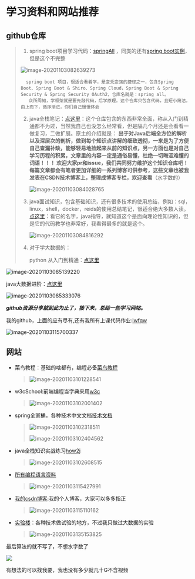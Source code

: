 # 学习资料和网站推荐

## github仓库

>    1.    spring boot项目学习代码：<a href="https://github.com/lwfqw/SpringAll">springAll</a> ，同类的还有<a href="https://github.com/lwfqw/springboot-learning-example">spring boot实例</a>，但是这个不完整
>
>    ![image-20201103082639273](罗卫飞分享.assets/image-20201103082639273.png)
>
>    ```
>      spring boot 项目，很适合看着学，是变秃变强的捷径之一，包含Spring Boot、Spring Boot & Shiro、Spring Cloud，Spring Boot & Spring Security & Spring Security OAuth2，仓库名就是：spring all。
>       众所周知，学框架就是要先敲代码，后学原理。这个仓库只包含代码，且短小简洁，由上而下，循序渐进，你们自己慢慢体会
>    ```
>
>    2. java全栈笔记：<a href="https://github.com/lwfqw/JavaAllianceNotes">点这里</a>：这个仓库包含的东西非常全面，称从入门到精通都不为过，当然我自己也没怎么经常看，但是隔几个月还是会看看一做复习，二做扩展。原主的介绍就是：            **出于对Java后端全方位的解析以及深层次的剖析，做到每个知识点讲解的细致透彻，一来是为了方便自己查漏补缺，能够轻易地捡起来从前的知识点，另一方面也是对自己学习历程的积累，文章里的内容一定是通俗易懂，杜绝一切晦涩难懂的词语！！！      欢迎大家pr和issue，我们共同努力维护这个知识仓库吧！ 每篇文章都会有笔者更加详细的一系列博客可供参考，这些文章也被我发表在CSDN技术博客上，整理成博客专栏，欢迎查看**（水字数的）
>
>       ![image-20201103084028765](罗卫飞分享.assets/image-20201103084028765.png)
>
>    3. java面试知识，包含基础知识，还有很多技术的使用总结，例如：sql，linux，shell，docker，reids的使用总结笔记，很适合绝大多数人读。<a href="https://github.com/lwfqw/JavaGuide">点这里</a>：看它的名字，java指导，就知道这个是面向理论性知识的，但是它的代码教学也非常好，我看得最多的就是这个。
>
>          ![image-20201103084816292](罗卫飞分享.assets/image-20201103084816292.png)
>
>    4. 对于学大数据的：
>
>          python 从入门到精通：<a href="https://github.com/lwfqw/Python-100-Days">点这里</a>

 ![image-20201103085139220](罗卫飞分享.assets/image-20201103085139220.png)

 java大数据进阶：<a href="https://github.com/lwfqw/God-Of-BigData">点这里</a>

 ![image-20201103085333076](罗卫飞分享.assets/image-20201103085333076.png)

***github资源分享就到此为止了，接下来，总结一些学习网站。***     

我的github，上面的应有尽有,还有我所有上课代码作业:<a href="https://github.com/lwfqw?tab=repositories">lwfqw</a>

![image-20201103115700337](罗卫飞分享.assets/image-20201103115700337.png)

## 网站
* 菜鸟教程：基础的啥都有，编程必备<a href="https://www.runoob.com/">菜鸟教程</a>
  
  > ![image-20201103101228541](罗卫飞分享.assets/image-20201103101228541.png)
* w3cSchool:前端编程当字典来用<a href="https://www.w3school.com.cn/w3c/w3c_china.asp">w3c</a>
  
  > ![image-20201103102001402](罗卫飞分享.assets/image-20201103102001402.png)

* spring全家桶，各种技术中文文档<a href="https://www.docs4dev.com/docs/zh">技术文档</a>

  > ![image-20201103102318511](罗卫飞分享.assets/image-20201103102318511.png)
  >
  > ![image-20201103102404562](罗卫飞分享.assets/image-20201103102404562.png)

* java全栈知识实战练习<a href="https://how2j.cn/">how2j</a>

  > ![image-20201103102608515](罗卫飞分享.assets/image-20201103102608515.png)

* <a href="http://www.phperz.com/special.html">所有编程语言资料</a>

  > ![image-20201103115427991](罗卫飞分享.assets/image-20201103115427991.png)

* <a href="">我的csdn博客</a>:我的个人博客，大家可以多多指正

  > ![image-20201103115110162](罗卫飞分享.assets/image-20201103115110162.png)

* <a href="https://www.lanqiao.cn/courses/">实验楼</a>：各种技术做试验的地方，不过我只做过大数据的实验

  > ![image-20201103135153825](罗卫飞分享.assets/image-20201103135153825.png)

最后算法的就不写了，不想水字数了

![](罗卫飞分享.assets/资料.png)

有想法的可以找我要，我也没有多少就几十G不含视频